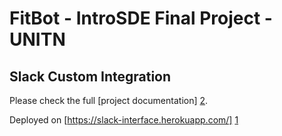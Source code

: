 # FitBot - IntroSDE Final Project - UNITN

## Slack Custom Integration

Please check the full [project documentation] [2].

Deployed on [https://slack-interface.herokuapp.com/] [1]

[1]: https://slack-interface.herokuapp.com/
[2]: https://github.com/trento-introsde-final/documentation
